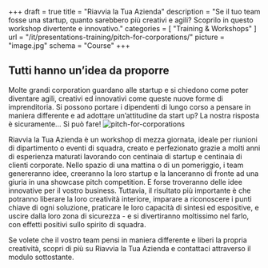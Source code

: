 +++
draft		= true
title		= "Riavvia la Tua Azienda"
description = "Se il tuo team fosse una startup, quanto sarebbero più creativi e agili? Scoprilo in questo workshop divertente e innovativo."
categories	= [ "Training & Workshops" ]
url	 		= "/it/presentations-training/pitch-for-corporations/"
picture		= "image.jpg"
schema		= "Course"
+++

## Tutti hanno un’idea da proporre
Molte grandi corporation guardano alle startup e si chiedono come poter diventare agili, creativi ed innovativi come queste nuove forme di imprenditoria. Si possono portare i dipendenti di lungo corso a pensare in maniera differente e ad adottare un’attitudine da start up? La nostra risposta è sicuramente… Si può fare! 
![pitch-for-corporations][pic1]

Riavvia la Tua Azienda è un workshop di mezza giornata, ideale per riunioni di dipartimento o eventi di squadra, creato e perfezionato grazie a molti anni di esperienza maturati lavorando con centinaia di startup e centinaia di clienti corporate. Nello spazio di una mattina o di un pomeriggio, i team genereranno idee, creeranno la loro startup e la lanceranno di fronte ad una giuria in una showcase pitch competition. 
E forse troveranno delle idee innovative per il vostro business. 
Tuttavia, il risultato più importante è che potranno liberare la loro creatività interiore, imparare a riconoscere i punti chiave di ogni soluzione, praticare le loro capacità di sintesi ed espositive, e uscire dalla loro zona di sicurezza - e si divertiranno moltissimo nel farlo, con effetti positivi sullo spirito di squadra.   

Se volete che il vostro team pensi in maniera differente e liberi la propria creatività, scopri di più su Riavvia la Tua Azienda e contattaci attraverso il modulo sottostante. 


[pic1]: /img/training-workshops/pitch-for-corporations/pitch-for-corporations.jpg